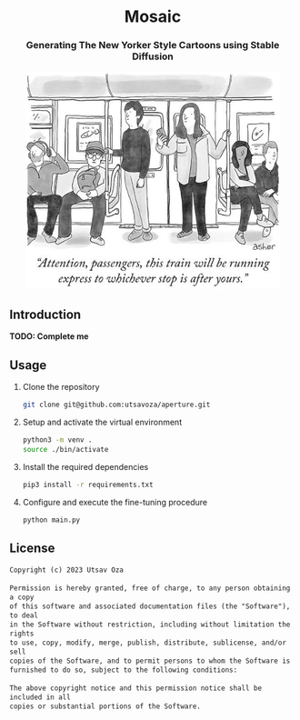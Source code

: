 <div align="center">

# <b>Mosaic</b>

### Generating The New Yorker Style Cartoons using Stable Diffusion

<img width="450" src="art/cartoon.jpg"/>

</div>

## Introduction

**TODO: Complete me**

## Usage

1. Clone the repository
    ```bash
    git clone git@github.com:utsavoza/aperture.git
    ```
2. Setup and activate the virtual environment
    ```bash
    python3 -m venv .
    source ./bin/activate
    ```
3. Install the required dependencies
    ```bash
    pip3 install -r requirements.txt
    ```
4. Configure and execute the fine-tuning procedure
    ```bash
    python main.py
    ```

## License

    Copyright (c) 2023 Utsav Oza

    Permission is hereby granted, free of charge, to any person obtaining a copy
    of this software and associated documentation files (the "Software"), to deal
    in the Software without restriction, including without limitation the rights
    to use, copy, modify, merge, publish, distribute, sublicense, and/or sell
    copies of the Software, and to permit persons to whom the Software is
    furnished to do so, subject to the following conditions:

    The above copyright notice and this permission notice shall be included in all
    copies or substantial portions of the Software.
